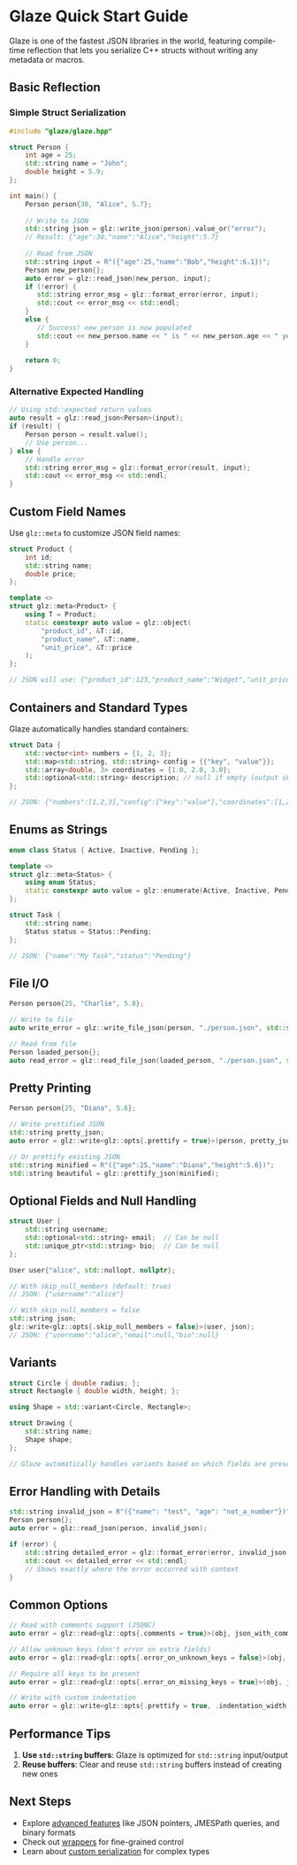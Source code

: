 # Glaze Quick Start Guide

Glaze is one of the fastest JSON libraries in the world, featuring compile-time reflection that lets you serialize C++ structs without writing any metadata or macros.

## Basic Reflection

### Simple Struct Serialization

```cpp
#include "glaze/glaze.hpp"

struct Person {
    int age = 25;
    std::string name = "John";
    double height = 5.9;
};

int main() {
    Person person{30, "Alice", 5.7};
    
    // Write to JSON
    std::string json = glz::write_json(person).value_or("error");
    // Result: {"age":30,"name":"Alice","height":5.7}
    
    // Read from JSON
    std::string input = R"({"age":25,"name":"Bob","height":6.1})";
    Person new_person{};
    auto error = glz::read_json(new_person, input);
    if (!error) {
       std::string error_msg = glz::format_error(error, input);
       std::cout << error_msg << std::endl;
    }
    else {
       // Success! new_person is now populated
       std::cout << new_person.name << " is " << new_person.age << " years old\n";
    }
    
    return 0;
}
```

### Alternative Expected Handling

```cpp
// Using std::expected return values
auto result = glz::read_json<Person>(input);
if (result) {
    Person person = result.value();
    // Use person...
} else {
    // Handle error
    std::string error_msg = glz::format_error(result, input);
    std::cout << error_msg << std::endl;
}
```

## Custom Field Names

Use `glz::meta` to customize JSON field names:

```cpp
struct Product {
    int id;
    std::string name;
    double price;
};

template <>
struct glz::meta<Product> {
    using T = Product;
    static constexpr auto value = glz::object(
        "product_id", &T::id,
        "product_name", &T::name,
        "unit_price", &T::price
    );
};

// JSON will use: {"product_id":123,"product_name":"Widget","unit_price":9.99}
```

## Containers and Standard Types

Glaze automatically handles standard containers:

```cpp
struct Data {
    std::vector<int> numbers = {1, 2, 3};
    std::map<std::string, std::string> config = {{"key", "value"}};
    std::array<double, 3> coordinates = {1.0, 2.0, 3.0};
    std::optional<std::string> description; // null if empty (output skipped by default)
};

// JSON: {"numbers":[1,2,3],"config":{"key":"value"},"coordinates":[1,2,3]}
```

## Enums as Strings

```cpp
enum class Status { Active, Inactive, Pending };

template <>
struct glz::meta<Status> {
    using enum Status;
    static constexpr auto value = glz::enumerate(Active, Inactive, Pending);
};

struct Task {
    std::string name;
    Status status = Status::Pending;
};

// JSON: {"name":"My Task","status":"Pending"}
```

## File I/O

```cpp
Person person{25, "Charlie", 5.8};

// Write to file
auto write_error = glz::write_file_json(person, "./person.json", std::string{});

// Read from file  
Person loaded_person{};
auto read_error = glz::read_file_json(loaded_person, "./person.json", std::string{});
```

## Pretty Printing

```cpp
Person person{25, "Diana", 5.6};

// Write prettified JSON
std::string pretty_json;
auto error = glz::write<glz::opts{.prettify = true}>(person, pretty_json);

// Or prettify existing JSON
std::string minified = R"({"age":25,"name":"Diana","height":5.6})";
std::string beautiful = glz::prettify_json(minified);
```

## Optional Fields and Null Handling

```cpp
struct User {
    std::string username;
    std::optional<std::string> email;  // Can be null
    std::unique_ptr<std::string> bio;  // Can be null
};

User user{"alice", std::nullopt, nullptr};

// With skip_null_members (default: true)
// JSON: {"username":"alice"}

// With skip_null_members = false
std::string json;
glz::write<glz::opts{.skip_null_members = false}>(user, json);
// JSON: {"username":"alice","email":null,"bio":null}
```

## Variants

```cpp
struct Circle { double radius; };
struct Rectangle { double width, height; };

using Shape = std::variant<Circle, Rectangle>;

struct Drawing {
    std::string name;
    Shape shape;
};

// Glaze automatically handles variants based on which fields are present
```

## Error Handling with Details

```cpp
std::string invalid_json = R"({"name": "test", "age": "not_a_number"})";
Person person{};
auto error = glz::read_json(person, invalid_json);

if (error) {
    std::string detailed_error = glz::format_error(error, invalid_json);
    std::cout << detailed_error << std::endl;
    // Shows exactly where the error occurred with context
}
```

## Common Options

```cpp
// Read with comments support (JSONC)
auto error = glz::read<glz::opts{.comments = true}>(obj, json_with_comments);

// Allow unknown keys (don't error on extra fields)
auto error = glz::read<glz::opts{.error_on_unknown_keys = false}>(obj, json);

// Require all keys to be present
auto error = glz::read<glz::opts{.error_on_missing_keys = true}>(obj, json);

// Write with custom indentation
auto error = glz::write<glz::opts{.prettify = true, .indentation_width = 2}>(obj, json);
```

## Performance Tips

1. **Use `std::string` buffers**: Glaze is optimized for `std::string` input/output
3. **Reuse buffers**: Clear and reuse `std::string` buffers instead of creating new ones

## Next Steps

- Explore [advanced features](https://github.com/stephenberry/glaze/tree/main/docs) like JSON pointers, JMESPath queries, and binary formats
- Check out [wrappers](https://github.com/stephenberry/glaze/blob/main/docs/wrappers.md) for fine-grained control
- Learn about [custom serialization](https://github.com/stephenberry/glaze/blob/main/docs/custom-serialization.md) for complex types
